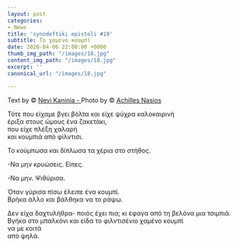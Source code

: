 ```yaml
---
layout: post
categories:
- News
title: 'synodeftiki epistoli #19'
subtitle: Το χαμένο κουμπί
date: 2020-04-06 22:00:00 +0000
thumb_img_path: "/images/18.jpg"
content_img_path: "/images/18.jpg"
excerpt: ''
canonical_url: "/images/18.jpg"

---
```

Text by © <a href="https://www.facebook.com/nevi.kaninia" target="blank">Nevi Kaninia - </a>Photo by © <a href="https://anikon.org/" target="blank">Achilles Nasios</a>

Τότε που είχαμε βγει βόλτα και είχε ψύχρα καλοκαιρινή  
έριξα στους ώμους ένα ζακετάκι,  
που είχε πλέξη χαλαρή  
και κουμπιά από φίλντισι.

Το κούμπωσα και δίπλωσα τα χέρια στο στήθος.

\-Να μην κρυώσεις. Είπες.

\-Να μην. Ψιθύρισα.

Όταν γύρισα πίσω έλειπε ένα κουμπί.  
Βρήκα άλλο και βάλθηκα να το ράψω.

Δεν είχα δαχτυλήθρα- ποιός έχει πια; κι έφαγα από τη βελόνα μια τσιμπιά.  
Βγήκα στο μπαλκόνι και είδα το φιλντισένιο χαμένο κουμπί  
να με κοιτά  
από ψηλά.
